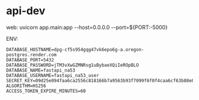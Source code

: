 # api-dev

web: uvicorn app.main:app --host=0.0.0.0 --port=${PORT:-5000}

ENV:

```
DATABASE_HOSTNAME=dpg-cf5s954gqg47vk6epo6g-a.oregon-postgres.render.com
DATABASE_PORT=5432
DATABASE_PASSWORD=jTM3vXwGZMNRsg1uBybaeXQiIeROpBLO
DATABASE_NAME=fastapi_na53
DATABASE_USERNAME=fastapi_na53_user
SECRET_KEY=09d25e094faa6ca2556c818166b7a9563b93f7099f6f0f4caa6cf63b88e8d3e7
ALGORITHM=HS256
ACCESS_TOKEN_EXPIRE_MINUTES=60
```
